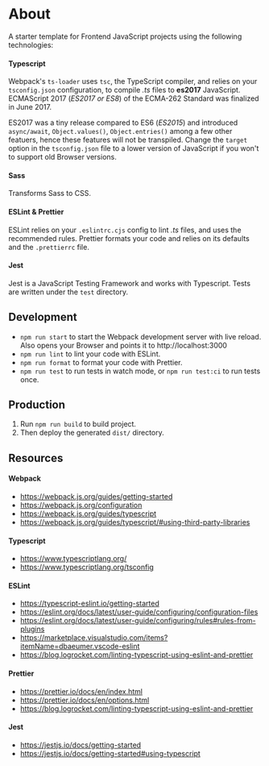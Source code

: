 # About
A starter template for Frontend JavaScript projects using the following technologies:

#### Typescript
Webpack's `ts-loader` uses `tsc`, the TypeScript compiler, and relies on your `tsconfig.json` configuration, to compile _.ts_ files to **es2017** JavaScript. ECMAScript 2017 (_ES2017 or ES8_) of the ECMA-262 Standard was finalized in June 2017. 

ES2017 was a tiny release compared to ES6 (_ES2015_) and introduced `async/await`, `Object.values()`, `Object.entries()` among a few other featuers, hence these features will not be transpiled. Change the `target` option in the `tsconfig.json` file to a lower version of JavaScript if you won't to support old Browser versions.

#### Sass
Transforms Sass to CSS.

#### ESLint & Prettier
ESLint relies on your `.eslintrc.cjs` config to lint _.ts_ files, and uses the recommended rules. Prettier formats your code and relies on its defaults and the `.prettierrc` file.

#### Jest
Jest is a JavaScript Testing Framework and works with Typescript. Tests are written under the `test` directory.

## Development 
* `npm run start` to start the Webpack development server with live reload. Also opens your Browser and points it to http://localhost:3000
* `npm run lint` to lint your code with ESLint.
* `npm run format` to format your code with Prettier.
* `npm run test` to run tests in watch mode, or `npm run test:ci` to run tests once.

## Production
1. Run `npm run build` to build project.
2. Then deploy the generated `dist/` directory.

## Resources 
#### Webpack
* https://webpack.js.org/guides/getting-started
* https://webpack.js.org/configuration
* https://webpack.js.org/guides/typescript
* https://webpack.js.org/guides/typescript/#using-third-party-libraries

#### Typescript 
* https://www.typescriptlang.org/
* https://www.typescriptlang.org/tsconfig

#### ESLint
* https://typescript-eslint.io/getting-started
* https://eslint.org/docs/latest/user-guide/configuring/configuration-files
* https://eslint.org/docs/latest/user-guide/configuring/rules#rules-from-plugins
* https://marketplace.visualstudio.com/items?itemName=dbaeumer.vscode-eslint
* https://blog.logrocket.com/linting-typescript-using-eslint-and-prettier

#### Prettier
* https://prettier.io/docs/en/index.html
* https://prettier.io/docs/en/options.html
* https://blog.logrocket.com/linting-typescript-using-eslint-and-prettier

#### Jest
* https://jestjs.io/docs/getting-started
* https://jestjs.io/docs/getting-started#using-typescript

